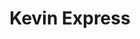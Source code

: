 ---
title: "Kevin Express"
url: /ciudad-autonoma-de-buenos-aires/kevin-express/
shop: supermercado
---